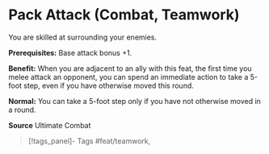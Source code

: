 ﻿---
cssclass: [feats]

---
# Pack Attack (Combat, Teamwork)

You are skilled at surrounding your enemies.

**Prerequisites:** Base attack bonus +1.

**Benefit:** When you are adjacent to an ally with this feat, the first time you melee attack an opponent, you can spend an immediate action to take a 5-foot step, even if you have otherwise moved this round.

**Normal:** You can take a 5-foot step only if you have not otherwise moved in a round.

**Source** Ultimate Combat
>[!tags_panel]- Tags
> #feat/teamwork, 